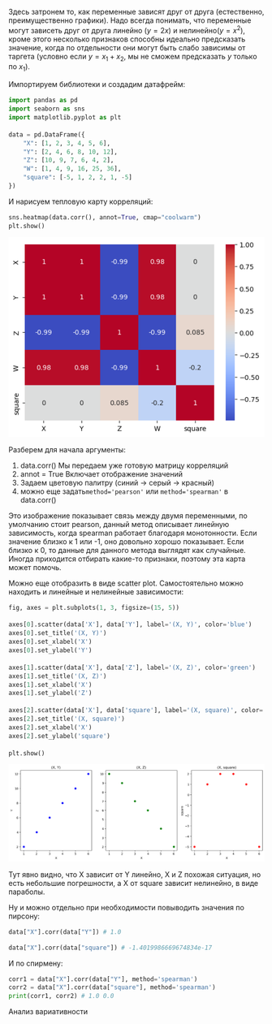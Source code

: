 Здесь затронем то, как переменные зависят друг от друга (естественно, преимущественно графики). Надо всегда понимать, что переменные могут зависеть друг от друга линейно ($y = 2x$) и нелинейно($y = x^{2}$), кроме этого несколько признаков способны идеально предсказать значение, когда по отдельности они могут быть слабо зависимы от таргета (условно если $y = x_{1} + x_{2}$, мы не сможем предсказать $y$ только по $x_{1}$).

Импортируем библиотеки и создадим датафрейм:

``` python
import pandas as pd
import seaborn as sns
import matplotlib.pyplot as plt
  
data = pd.DataFrame({
    "X": [1, 2, 3, 4, 5, 6],
    "Y": [2, 4, 6, 8, 10, 12],
    "Z": [10, 9, 7, 6, 4, 2],
    "W": [1, 4, 9, 16, 25, 36],
    "square": [-5, 1, 2, 2, 1, -5]
})
```

И нарисуем тепловую карту корреляций:

``` python
sns.heatmap(data.corr(), annot=True, cmap="coolwarm")
plt.show()
```

![Heatmap](https://raw.githubusercontent.com/DanisSharafiev/MLCourse/refs/heads/main/Images/11.png)

Разберем для начала аргументы: 
1) data.corr() Мы передаем уже готовую матрицу корреляций
2) annot = True Включает отображение значений
3) Задаем цветовую палитру (синий -> серый -> красный)
4) можно еще задать`method='pearson'` или `method='spearman'` в data.corr()

Это изображение показывает связь между двумя переменными, по умолчанию стоит pearson, данный метод описывает линейную зависимость, когда spearman работает благодаря монотонности. Если значение близко к 1 или -1, оно довольно хорошо показывает. Если близко к 0, то данные для данного метода выглядят как случайные. Иногда приходится отбирать какие-то признаки, поэтому эта карта может помочь.

Можно еще отобразить в виде scatter plot. Самостоятельно можно находить и линейные и нелинейные зависимости:

``` python
fig, axes = plt.subplots(1, 3, figsize=(15, 5))
  
axes[0].scatter(data['X'], data['Y'], label='(X, Y)', color='blue')
axes[0].set_title('(X, Y)')
axes[0].set_xlabel('X')
axes[0].set_ylabel('Y')
  
axes[1].scatter(data['X'], data['Z'], label='(X, Z)', color='green')
axes[1].set_title('(X, Z)')
axes[1].set_xlabel('X')
axes[1].set_ylabel('Z')
  
axes[2].scatter(data['X'], data['square'], label='(X, square)', color='red')
axes[2].set_title('(X, square)')
axes[2].set_xlabel('X')
axes[2].set_ylabel('square')
  
plt.show()
```

![Plots](https://raw.githubusercontent.com/DanisSharafiev/MLCourse/refs/heads/main/Images/12.png)

Тут явно видно, что X зависит от Y линейно, X и Z похожая ситуация, но есть небольшие погрешности, а X от square зависит нелинейно, в виде параболы.

Ну и можно отдельно при необходимости повыводить значения по пирсону:

``` python
data["X"].corr(data["Y"]) # 1.0
```

``` python
data["X"].corr(data["square"]) # -1.4019986669674834e-17
```

И по спирмену:

``` python
corr1 = data["X"].corr(data["Y"], method='spearman')
corr2 = data["X"].corr(data["square"], method='spearman')
print(corr1, corr2) # 1.0 0.0
```

Анализ вариативности